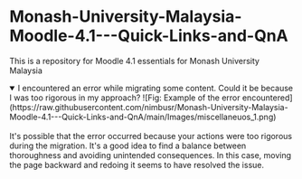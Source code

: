 # Monash-University-Malaysia-Moodle-4.1---Quick-Links-and-QnA
This is a repository for Moodle 4.1 essentials for Monash University Malaysia
<details open>
<summary>I encountered an error while migrating some content. Could it be because I was too rigorous in my approach?
![Fig: Example of the error encountered](https://raw.githubusercontent.com/nimbusr/Monash-University-Malaysia-Moodle-4.1---Quick-Links-and-QnA/main/Images/miscellaneuos_1.png)

</summary>
<br>
It's possible that the error occurred because your actions were too rigorous during the migration. It's a good idea to find a balance between thoroughness and avoiding unintended consequences. In this case, moving the page backward and redoing it seems to have resolved the issue.
</details>
